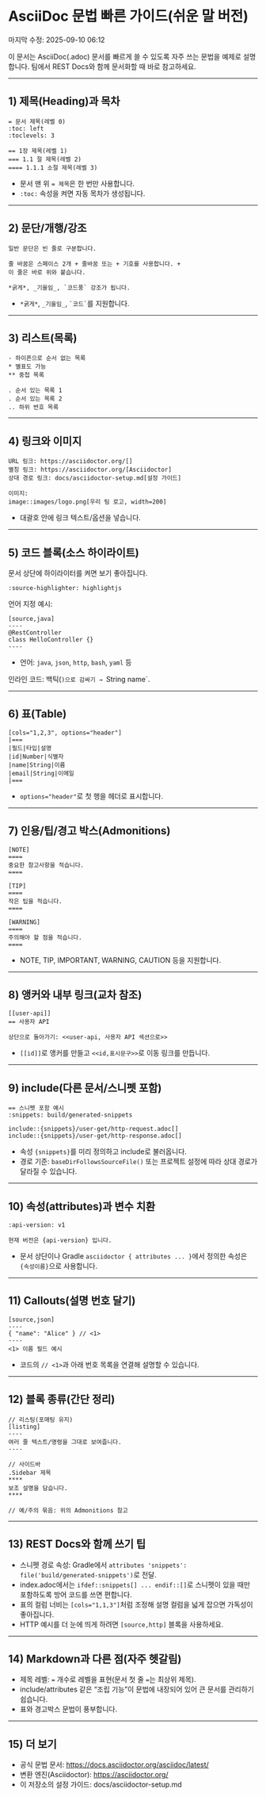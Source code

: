 # AsciiDoc 문법 빠른 가이드(쉬운 말 버전)

마지막 수정: 2025-09-10 06:12

이 문서는 AsciiDoc(.adoc) 문서를 빠르게 쓸 수 있도록 자주 쓰는 문법을 예제로 설명합니다. 팀에서 REST Docs와 함께 문서화할 때 바로 참고하세요.

---

## 1) 제목(Heading)과 목차
```adoc
= 문서 제목(레벨 0)
:toc: left
:toclevels: 3

== 1장 제목(레벨 1)
=== 1.1 절 제목(레벨 2)
==== 1.1.1 소절 제목(레벨 3)
```
- 문서 맨 위 `= 제목`은 한 번만 사용합니다.
- `:toc:` 속성을 켜면 자동 목차가 생성됩니다.

---

## 2) 문단/개행/강조
```adoc
일반 문단은 빈 줄로 구분합니다.

줄 바꿈은 스페이스 2개 + 줄바꿈 또는 + 기호를 사용합니다. +
이 줄은 바로 위와 붙습니다.

*굵게*, _기울임_, `코드풍` 강조가 됩니다.
```
- `*굵게*`, `_기울임_`, `` `코드` ``를 지원합니다.

---

## 3) 리스트(목록)
```adoc
- 하이픈으로 순서 없는 목록
* 별표도 가능
** 중첩 목록

. 순서 있는 목록 1
. 순서 있는 목록 2
.. 하위 번호 목록
```

---

## 4) 링크와 이미지
```adoc
URL 링크: https://asciidoctor.org/[]
별칭 링크: https://asciidoctor.org/[Asciidoctor]
상대 경로 링크: docs/asciidoctor-setup.md[설정 가이드]

이미지:
image::images/logo.png[우리 팀 로고, width=200]
```
- 대괄호 안에 링크 텍스트/옵션을 넣습니다.

---

## 5) 코드 블록(소스 하이라이트)
문서 상단에 하이라이터를 켜면 보기 좋아집니다.
```adoc
:source-highlighter: highlightjs
```
언어 지정 예시:
```adoc
[source,java]
----
@RestController
class HelloController {}
----
```
- 언어: `java`, `json`, `http`, `bash`, `yaml` 등

인라인 코드: 백틱(`)으로 감싸기 → `String name`.

---

## 6) 표(Table)
```adoc
[cols="1,2,3", options="header"]
|===
|필드|타입|설명
|id|Number|식별자
|name|String|이름
|email|String|이메일
|===
```
- `options="header"`로 첫 행을 헤더로 표시합니다.

---

## 7) 인용/팁/경고 박스(Admonitions)
```adoc
[NOTE]
====
중요한 참고사항을 적습니다.
====

[TIP]
====
작은 팁을 적습니다.
====

[WARNING]
====
주의해야 할 점을 적습니다.
====
```
- NOTE, TIP, IMPORTANT, WARNING, CAUTION 등을 지원합니다.

---

## 8) 앵커와 내부 링크(교차 참조)
```adoc
[[user-api]]
== 사용자 API

상단으로 돌아가기: <<user-api, 사용자 API 섹션으로>>
```
- `[[id]]`로 앵커를 만들고 `<<id,표시문구>>`로 이동 링크를 만듭니다.

---

## 9) include(다른 문서/스니펫 포함)
```adoc
== 스니펫 포함 예시
:snippets: build/generated-snippets

include::{snippets}/user-get/http-request.adoc[]
include::{snippets}/user-get/http-response.adoc[]
```
- 속성 `{snippets}`를 미리 정의하고 include로 불러옵니다.
- 경로 기준: `baseDirFollowsSourceFile()` 또는 프로젝트 설정에 따라 상대 경로가 달라질 수 있습니다.

---

## 10) 속성(attributes)과 변수 치환
```adoc
:api-version: v1

현재 버전은 {api-version} 입니다.
```
- 문서 상단이나 Gradle `asciidoctor { attributes ... }`에서 정의한 속성은 `{속성이름}`으로 사용합니다.

---

## 11) Callouts(설명 번호 달기)
```adoc
[source,json]
----
{ "name": "Alice" } // <1>
----
<1> 이름 필드 예시
```
- 코드의 `// <1>`과 아래 번호 목록을 연결해 설명할 수 있습니다.

---

## 12) 블록 종류(간단 정리)
```adoc
// 리스팅(포매팅 유지)
[listing]
----
여러 줄 텍스트/명령을 그대로 보여줍니다.
----

// 사이드바
.Sidebar 제목
****
보조 설명을 담습니다.
****

// 예/주의 묶음: 위의 Admonitions 참고
```

---

## 13) REST Docs와 함께 쓰기 팁
- 스니펫 경로 속성: Gradle에서 `attributes 'snippets': file('build/generated-snippets')`로 전달.
- index.adoc에서는 `ifdef::snippets[] ... endif::[]`로 스니펫이 있을 때만 포함하도록 방어 코드를 쓰면 편합니다.
- 표의 컬럼 너비는 `[cols="1,1,3"]`처럼 조정해 설명 컬럼을 넓게 잡으면 가독성이 좋아집니다.
- HTTP 예시를 더 눈에 띄게 하려면 `[source,http]` 블록을 사용하세요.

---

## 14) Markdown과 다른 점(자주 헷갈림)
- 제목 레벨: `=` 개수로 레벨을 표현(문서 첫 줄 `=`는 최상위 제목).
- include/attributes 같은 “조립 기능”이 문법에 내장되어 있어 큰 문서를 관리하기 쉽습니다.
- 표와 경고박스 문법이 풍부합니다.

---

## 15) 더 보기
- 공식 문법 문서: https://docs.asciidoctor.org/asciidoc/latest/
- 변환 엔진(Asciidoctor): https://asciidoctor.org/
- 이 저장소의 설정 가이드: docs/asciidoctor-setup.md
